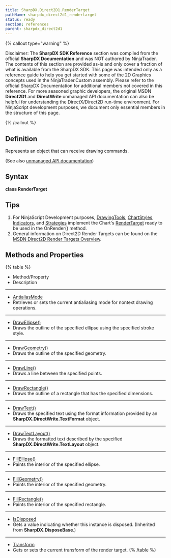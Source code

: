 ```yaml
---
title: SharpDX.Direct2D1.RenderTarget
pathName: sharpdx_direct2d1_rendertarget
status: ready
section: references
parent: sharpdx_direct2d1
---
```


{% callout type="warning" %}

Disclaimer: The **SharpDX SDK Reference** section was compiled from the official **SharpDX Documentation** and was NOT authored by NinjaTrader. The contents of this section are provided as-is and only cover a fraction of what is available from the SharpDX SDK. This page was intended only as a reference guide to help you get started with some of the 2D Graphics concepts used in the NinjaTrader.Custom assembly. Please refer to the official SharpDX Documentation for additional members not covered in this reference. For more seasoned graphic developers, the original MSDN **Direct2D1** and **DirectWrite** unmanaged API documentation can also be helpful for understanding the DirectX/Direct2D run-time environment. For NinjaScript development purposes, we document only essential members in the structure of this page.

{% /callout %}

## Definition

Represents an object that can receive drawing commands.

(See also [unmanaged API documentation](http://msdn.microsoft.com/en-us/library/dd371766.aspx))

## Syntax

**class RenderTarget**

## Tips

1. For NinjaScript Development purposes, [DrawingTools](drawingtool), [ChartStyles](chartstyletype), [Indicators](docs/references/Language%20Reference/2.0%20Common/system_indicator_methods.md), and [Strategies](strategy) implement the Chart's [RenderTarget](rendertarget) ready to be used in the OnRender() method.
2. General information on Direct2D Render Targets can be found on the [MSDN Direct2D Render Targets Overview](https://msdn.microsoft.com/en-us/library/dd756757(v=vs.85).aspx).

## Methods and Properties

{% table %}

* Method/Property
* Description

---

* [AntialiasMode](sharpdx_direct2d1_rendertarget_antialiasmode)
* Retrieves or sets the current antialiasing mode for nontext drawing operations.

---

* [DrawEllipse()](sharpdx_direct2d1_rendertarget_drawellipse)
* Draws the outline of the specified ellipse using the specified stroke style.

---

* [DrawGeometry()](sharpdx_direct2d1_rendertarget_drawgeometry)
* Draws the outline of the specified geometry.

---

* [DrawLine()](sharpdx_direct2d1_rendertarget_drawline)
* Draws a line between the specified points.

---

* [DrawRectangle()](sharpdx_direct2d1_rendertarget_drawrectangle)
* Draws the outline of a rectangle that has the specified dimensions.

---

* [DrawText()](sharpdx_direct2d1_rendertarget_drawtext)
* Draws the specified text using the format information provided by an **SharpDX.DirectWrite.TextFormat** object.

---

* [DrawTextLayout()](sharpdx_direct2d1_rendertarget_drawtextlayout)
* Draws the formatted text described by the specified **SharpDX.DirectWrite.TextLayout** object.

---

* [FillEllipse()](sharpdx_direct2d1_rendertarget_fillellipse)
* Paints the interior of the specified ellipse.

---

* [FillGeometry()](sharpdx_direct2d1_rendertarget_fillgeometry)
* Paints the interior of the specified geometry.

---

* [FillRectangle()](sharpdx_direct2d1_rendertarget_fillrectangle)
* Paints the interior of the specified rectangle.

---

* [IsDisposed](sharpdx_disposebase_isdisposed.md)
* Gets a value indicating whether this instance is disposed. (Inherited from **SharpDX.DisposeBase**.)

---

* [Transform](sharpdx_direct2d1_rendertarget_transform)
* Gets or sets the current transform of the render target.
{% /table %}
